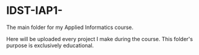 # IDST-IAP1-

The main folder for my Applied Informatics course.

Here will be uploaded every project I make during the course.
This folder's purpose is exclusively educational.
